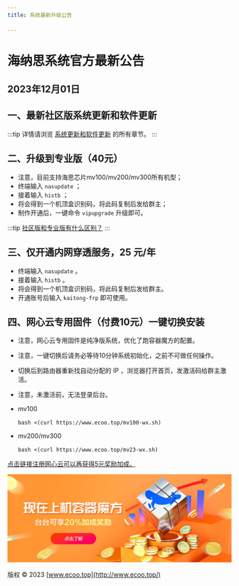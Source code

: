 ```yaml
---
title: 系统最新升级公告

---
```


# 海纳思系统官方最新公告

## 2023年12月01日

## 一、最新社区版系统更新和软件更新

:::tip
详情请浏览 [系统更新和软件更新](/docs/nas-skill/otaupdate) 的所有章节。
:::

## 二、升级到专业版（40元）
- 注意，目前支持海思芯片mv100/mv200/mv300所有机型；
- 终端输入 `nasupdate` ；
- 接着输入 `histb` ；
- 将会得到一个机顶盒识别码，将此码复制后发给群主；  
- 制作开通后，一键命令 `vipupgrade` 升级即可。

:::tip
[社区版和专业版有什么区别？](/professional)
:::


## 三、仅开通内网穿透服务，25 元/年
- 终端输入 `nasupdate` 。
- 接着输入 `histb` 。
- 将会得到一个机顶盒识别码，将此码复制后发给群主。
- 开通账号后输入 `kaitong-frp` 即可使用。


## 四、网心云专用固件（付费10元）一键切换安装
- 注意，网心云专用固件是纯净版系统，优化了跑容器魔方的配置。
- 注意，一键切换后请务必等待10分钟系统初始化，之前不可做任何操作。
- 切换后到路由器重新找自动分配的 IP ，浏览器打开首页，发激活码给群主激活。
- 注意，未激活前，无法登录后台。


- mv100
    ```shell
    bash <(curl https://www.ecoo.top/mv100-wx.sh)
    ```
- mv200/mv300
    ```shell
    bash <(curl https://www.ecoo.top/mv23-wx.sh)
    ```

[点击链接注册网心云可以再获得5元奖励加成。](https://act.walk-live.com/acts/invite/v3/?inviteid=cb9bbacd)

![网心云](img/onething.jpg)

版权 © 2023 [www.ecoo.top](http://www.ecoo.top/)

